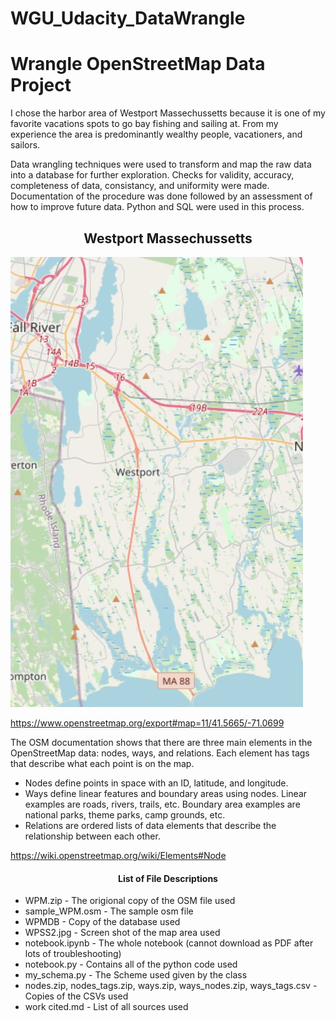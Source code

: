 # WGU_Udacity_DataWrangle

<h1>Wrangle OpenStreetMap Data Project</h1>

I chose the harbor area of Westport Massechussetts because it is one of my favorite vacations spots to go bay fishing and sailing at. From my experience the area is predominantly wealthy people, vacationers, and sailors. 

Data wrangling techniques were used to transform and map the raw data into a database for further exploration. Checks for validity, accuracy, completeness of data, consistancy, and uniformity were made. Documentation of the procedure was done followed by an assessment of how to improve future data. Python and SQL were used in this process.

<h2 align=center>Westport Massechussetts</h2>

![WPSS2.jpg](https://github.com/weverha/WGU_Udacity_DataWrangle/blob/main/WPSS2.jpg)

https://www.openstreetmap.org/export#map=11/41.5665/-71.0699

The OSM documentation shows that there are three main elements in the OpenStreetMap data: nodes, ways, and relations. Each element has tags that describe what each point is on the map.
<ul>
  <li>Nodes define points in space with an ID, latitude, and longitude.</li>
  <li>Ways define linear features and boundary areas using nodes. Linear examples are roads, rivers, trails, etc. Boundary area examples are national parks, theme parks, camp grounds, etc.</li>
  <li>Relations are ordered lists of data elements that describe the relationship between each other.</li>
</ul>


https://wiki.openstreetmap.org/wiki/Elements#Node

<h4 align=center>List of File Descriptions</h4>
<ul>
  <li>WPM.zip - The origional copy of the OSM file used</li>
  <li>sample_WPM.osm - The sample osm file</li>
  <li>WPMDB - Copy of the database used</li>
  <li>WPSS2.jpg - Screen shot of the map area used</li>
  <li>notebook.ipynb - The whole notebook (cannot download as PDF after lots of troubleshooting)</li>
  <li>notebook.py - Contains all of the python code used</li>
  <li>my_schema.py - The Scheme used given by the class</li>
  <li>nodes.zip, nodes_tags.zip, ways.zip, ways_nodes.zip, ways_tags.csv - Copies of the CSVs used</li>
  <li>work cited.md - List of all sources used</li>

